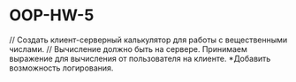 # OOP-HW-5

// Создать клиент-серверный калькулятор для работы с вещественными числами.
// Вычисление должно быть на сервере. Принимаем выражение для вычисления от пользователя на клиенте.
*Добавить возможность логирования.
